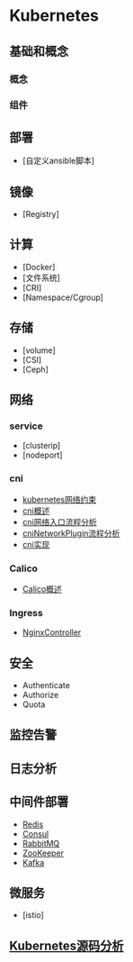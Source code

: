 # Kubernetes
## 基础和概念
### 概念
### 组件
## 部署
* [自定义ansible脚本]
## 镜像
* [Registry]
## 计算
* [Docker]
* [文件系统]
* [CRI]
* [Namespace/Cgroup]
## 存储
* [volume]
* [CSI]
* [Ceph]
## 网络
### service
* [clusterip]
* [nodeport]
### cni
* [kubernetes网络约束](network/constraints.md)
* [cni概述](network/cni/cni.md)
* [cni网络入口流程分析](source/network/entry.md)
* [cniNetworkPlugin流程分析](source/network/cninetplugin.md)
* [cni实现](source/network/cni.md)
### Calico
* [Calico概述](network/cni/calico/calico.md)
### Ingress
* [NginxController](setup/ingress_nginx_controller.md)
## 安全
* Authenticate
* Authorize
* Quota
## 监控告警
## 日志分析
## 中间件部署
* [Redis](https://github.com/zdq0394/scripts/tree/master/middleware/redis/cluster/kubernetes)
* [Consul](https://github.com/zdq0394/scripts/tree/master/middleware/consul/kubernetes)
* [RabbitMQ](https://github.com/zdq0394/scripts/tree/master/middleware/rabbitmq/kubernetes)
* [ZooKeeper](https://github.com/zdq0394/scripts/tree/master/middleware/zookeeper/kubernetes)
* [Kafka](https://github.com/zdq0394/scripts/tree/master/middleware/kafka/kubernetes)
## 微服务
* [istio]
## [Kubernetes源码分析](source/README.md)


